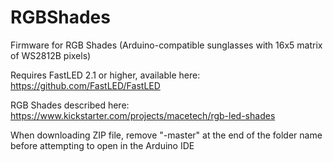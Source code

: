 RGBShades
=========

Firmware for RGB Shades (Arduino-compatible sunglasses with 16x5 matrix of WS2812B pixels)

Requires FastLED 2.1 or higher, available here: https://github.com/FastLED/FastLED

RGB Shades described here: https://www.kickstarter.com/projects/macetech/rgb-led-shades

When downloading ZIP file, remove "-master" at the end of the folder name before attempting
to open in the Arduino IDE
